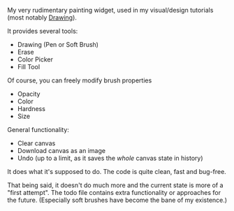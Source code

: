 My very rudimentary painting widget, used in my visual/design tutorials (most notably [Drawing](https://pandaqi.com/tutorials/visual/drawing/)).

It provides several tools:

* Drawing (Pen or Soft Brush)
* Erase
* Color Picker
* Fill Tool

Of course, you can freely modify brush properties

* Opacity
* Color
* Hardness
* Size

General functionality:

* Clear canvas
* Download canvas as an image
* Undo (up to a limit, as it saves the _whole_ canvas state in history)

It does what it's supposed to do. The code is quite clean, fast and bug-free. 

That being said, it doesn't do much more and the current state is more of a "first attempt". The todo file contains extra functionality or approaches for the future. (Especially soft brushes have become the bane of my existence.)
